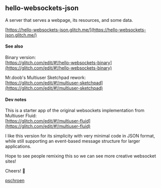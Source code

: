 ## hello-websockets-json

A server that serves a webpage, its resources, and some data.

[https://hello-websockets-json.glitch.me/](https://hello-websockets-json.glitch.me/)

#### See also

Binary version:  
[https://glitch.com/edit/#!/hello-websockets-binary](https://glitch.com/edit/#!/hello-websockets-binary)

Mr.doob's Multiuser Sketchpad rework:  
[https://glitch.com/edit/#!/multiuser-sketchpad](https://glitch.com/edit/#!/multiuser-sketchpad)

#### Dev notes

This is a starter app of the original websockets implementation from Multiuser Fluid:  
[https://glitch.com/edit/#!/multiuser-fluid](https://glitch.com/edit/#!/multiuser-fluid)

I like this version for its simplicity with very minimal code in JSON format, while still supporting an event-based message structure for larger applications.

Hope to see people remixing this so we can see more creative websocket sites!

Cheers! 🍻

[pschroen](https://ufo.ai/)
